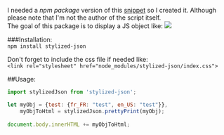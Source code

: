I needed a *npm package* version of this [snippet](http://jsfiddle.net/unLSJ/) so I created it. Although please note that I'm not the author of the script itself.  
The goal of this package is to display a JS object like: ![](http://i.imgur.com/mFN432Y.png)  
  
###Installation:  
`npm install stylized-json`  

Don't forget to include the css file if needed like:  
`<link rel="stylesheet" href="node_modules/stylized-json/index.css">`
  
##Usage:
```javascript
import stylizedJson from 'stylized-json';

let myObj = {test: {fr_FR: "test", en_US: "test"}},
    myObjToHtml = stylizedJson.prettyPrint(myObj);
    
document.body.innerHTML += myObjToHtml;
```